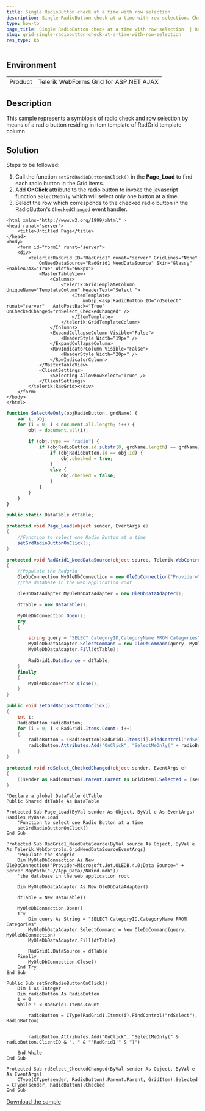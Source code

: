 ```yaml
---
title: Single RadioButton check at a time with row selection
description: Single RadioButton check at a time with row selection. Check it out!
type: how-to
page_title: Single RadioButton check at a time with row selection. | RadGrid
slug: grid-single-radiobutton-check-at-a-time-with-row-selection
res_type: kb
---
```


## Environment

<table>
	<tbody>
		<tr>
			<td>Product</td>
			<td>Telerik WebForms Grid for ASP.NET AJAX</td>
		</tr>
	</tbody>
</table>

## Description

This sample represents a symbiosis of radio check and row selection by means of a radio button residing in item template of RadGrid template column

## Solution

Steps to be followed:

1. Call the function `setGrdRadioButtonOnClick()` in the **Page_Load** to find each radio button in the Grid items.
1. Add **OnClick** attribute to the radio button to invoke the javascript function `SelectMeOnly` which will select only one button at a time.
1. Select the row which corresponds to the checked radio button in the RadioButton's `CheckedChanged` event handler.

````ASP.NET
<html xmlns="http://www.w3.org/1999/xhtml" >
<head runat="server">
    <title>Untitled Page</title>
</head>
<body>
    <form id="form1" runat="server">
    <div>
        <telerik:RadGrid ID="RadGrid1" runat="server" GridLines="None"
            OnNeedDataSource="RadGrid1_NeedDataSource" Skin="Glassy" EnableAJAX="True" Width="668px">
            <MasterTableView>
                <Columns>
                    <telerik:GridTemplateColumn UniqueName="TemplateColumn" HeaderText="Select ">
                        <ItemTemplate>
                            &nbsp;<asp:RadioButton ID="rdSelect" runat="server"   AutoPostBack="True" OnCheckedChanged="rdSelect_CheckedChanged" />
                        </ItemTemplate>
                    </telerik:GridTemplateColumn>
                </Columns>
                <ExpandCollapseColumn Visible="False">
                    <HeaderStyle Width="19px" />
                </ExpandCollapseColumn>
                <RowIndicatorColumn Visible="False">
                    <HeaderStyle Width="20px" />
                </RowIndicatorColumn>
            </MasterTableView>
            <ClientSettings>
                <Selecting AllowRowSelect="True" />
            </ClientSettings>
        </telerik:RadGrid></div>
    </form>
</body>
</html>
````

````JavaScript
function SelectMeOnly(objRadioButton, grdName) {
    var i, obj;
    for (i = 0; i < document.all.length; i++) {
        obj = document.all(i);

        if (obj.type == "radio") {
            if (objRadioButton.id.substr(0, grdName.length) == grdName) {
                if (objRadioButton.id == obj.id) {
                    obj.checked = true;
				}
                else {
                    obj.checked = false;
				}
			}
        }
    }
}
````

````C#
public static DataTable dtTable;

protected void Page_Load(object sender, EventArgs e)
{
    //Function to select one Radio Button at a time 
    setGrdRadioButtonOnClick();
}

protected void RadGrid1_NeedDataSource(object source, Telerik.WebControls.GridNeedDataSourceEventArgs e)
{
    //Populate the Radgrid  
    OleDbConnection MyOleDbConnection = new OleDbConnection("Provider=Microsoft.Jet.OLEDB.4.0;Data Source=" + Server.MapPath("~//App_Data//NWind.mdb"));
    //the database in the web application root   

    OleDbDataAdapter MyOleDbDataAdapter = new OleDbDataAdapter();

    dtTable = new DataTable();

    MyOleDbConnection.Open();
    try
    {

        string query = "SELECT CategoryID,CategoryName FROM Categories";
        MyOleDbDataAdapter.SelectCommand = new OleDbCommand(query, MyOleDbConnection);
        MyOleDbDataAdapter.Fill(dtTable);

        RadGrid1.DataSource = dtTable;
    }
    finally
    {
        MyOleDbConnection.Close();
    }
}

public void setGrdRadioButtonOnClick()
{
    int i;
    RadioButton radioButton;
    for (i = 0; i < RadGrid1.Items.Count; i++)
    {
        radioButton = (RadioButton)RadGrid1.Items[i].FindControl("rdSelect");
        radioButton.Attributes.Add("OnClick", "SelectMeOnly(" + radioButton.ClientID + ", " + "'RadGrid1'" + ")");
    }
}

protected void rdSelect_CheckedChanged(object sender, EventArgs e)
{
    ((sender as RadioButton).Parent.Parent as GridItem).Selected = (sender as RadioButton).Checked;
}
````
````VB
'Declare a global DataTable dtTable    
Public Shared dtTable As DataTable

Protected Sub Page_Load(ByVal sender As Object, ByVal e As EventArgs) Handles MyBase.Load
    'Function to select one Radio Button at a time    
    setGrdRadioButtonOnClick()
End Sub

Protected Sub RadGrid1_NeedDataSource(ByVal source As Object, ByVal e As Telerik.WebControls.GridNeedDataSourceEventArgs)
    'Populate the Radgrid     
    Dim MyOleDbConnection As New OleDbConnection("Provider=Microsoft.Jet.OLEDB.4.0;Data Source=" + Server.MapPath("~//App_Data//NWind.mdb"))
    'the database in the web application root      

    Dim MyOleDbDataAdapter As New OleDbDataAdapter()

    dtTable = New DataTable()

    MyOleDbConnection.Open()
    Try
        Dim query As String = "SELECT CategoryID,CategoryName FROM Categories"
        MyOleDbDataAdapter.SelectCommand = New OleDbCommand(query, MyOleDbConnection)
        MyOleDbDataAdapter.Fill(dtTable)

        RadGrid1.DataSource = dtTable
    Finally
        MyOleDbConnection.Close()
    End Try
End Sub

Public Sub setGrdRadioButtonOnClick()
    Dim i As Integer
    Dim radioButton As RadioButton
    i = 0
    While i < RadGrid1.Items.Count

        radioButton = CType(RadGrid1.Items(i).FindControl("rdSelect"), RadioButton)


        radioButton.Attributes.Add("OnClick", "SelectMeOnly(" & radioButton.ClientID & ", " & "'RadGrid1'" & ")")

    End While
End Sub

Protected Sub rdSelect_CheckedChanged(ByVal sender As Object, ByVal e As EventArgs)
    CType(CType(sender, RadioButton).Parent.Parent, GridItem).Selected = CType(sender, RadioButton).Checked
End Sub
````

[Download the sample](files/grid-single-radiobutton-check-at-a-time-with-row-selection.zip)



